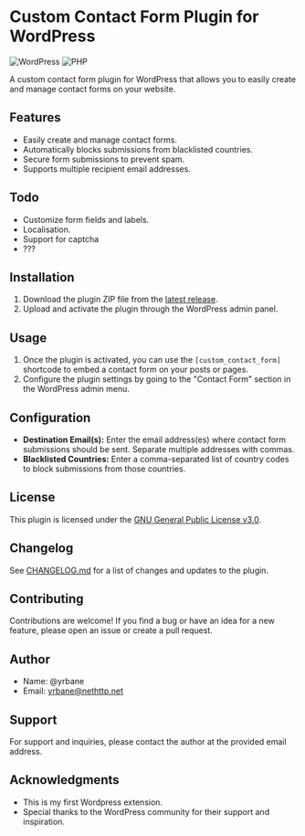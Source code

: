 # Custom Contact Form Plugin for WordPress

<!-- Ce badge affiche le nombre de téléchargements totaux du plugin nethttp.net-contact pour WordPress. Il peut être utile pour montrer la popularité du plugin. -->
![WordPress](https://img.shields.io/wordpress/plugin/dt/nethttp.net-contact)
![PHP](https://img.shields.io/badge/PHP-7.4%2B-blue)

A custom contact form plugin for WordPress that allows you to easily create and manage contact forms on your website. 

## Features

- Easily create and manage contact forms.
- Automatically blocks submissions from blacklisted countries.
- Secure form submissions to prevent spam.
- Supports multiple recipient email addresses.

## Todo

- Customize form fields and labels.
- Localisation.
- Support for captcha
- ???

## Installation

1. Download the plugin ZIP file from the [latest release](https://github.com/yrbane/nethttp.net-contact/releases/latest).
2. Upload and activate the plugin through the WordPress admin panel.

## Usage

1. Once the plugin is activated, you can use the `[custom_contact_form]` shortcode to embed a contact form on your posts or pages.
2. Configure the plugin settings by going to the "Contact Form" section in the WordPress admin menu.

## Configuration

- **Destination Email(s):** Enter the email address(es) where contact form submissions should be sent. Separate multiple addresses with commas.
- **Blacklisted Countries:** Enter a comma-separated list of country codes to block submissions from those countries.

## License

This plugin is licensed under the [GNU General Public License v3.0](LICENSE.md).

## Changelog

See [CHANGELOG.md](CHANGELOG.md) for a list of changes and updates to the plugin.

## Contributing

Contributions are welcome! If you find a bug or have an idea for a new feature, please open an issue or create a pull request.

## Author

- Name: @yrbane
- Email: <yrbane@nethttp.net>

## Support

For support and inquiries, please contact the author at the provided email address.

## Acknowledgments

- This is my first Wordpress extension.
- Special thanks to the WordPress community for their support and inspiration.

